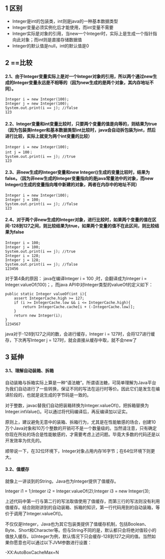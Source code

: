## 1 区别

- Integer是int的包装类，int则是java的一种基本数据类型
- Integer变量必须实例化后才能使用，而int变量不需要
- Integer实际是对象的引用，当new一个Integer时，实际上是生成一个指针指向此对象；而int则是直接存储数据值
- Integer的默认值是null，int的默认值是0

## 2 ==比较

#### 2.1、由于Integer变量实际上是对一个Integer对象的引用，所以两个通过new生成的Integer变量永远是不相等的（因为new生成的是两个对象，其内存地址不同）。

```
Integer i = new Integer(100);
Integer j = new Integer(100);
System.out.print(i == j); //false
123
```

#### 2.2、Integer变量和int变量比较时，只要两个变量的值是向等的，则结果为true（因为包装类Integer和基本数据类型int比较时，java会自动拆包装为int，然后进行比较，实际上就变为两个int变量的比较）

```
Integer i = new Integer(100);
int j = 100；
System.out.print(i == j); //true
123
```

#### 2.3、非new生成的Integer变量和new Integer()生成的变量比较时，结果为false。（因为非new生成的Integer变量指向的是java常量池中的对象，而new Integer()生成的变量指向堆中新建的对象，两者在内存中的地址不同）

```
Integer i = new Integer(100);
Integer j = 100;
System.out.print(i == j); //false
123
```

#### 2.4、对于两个非new生成的Integer对象，进行比较时，如果两个变量的值在区间-128到127之间，则比较结果为true，如果两个变量的值不在此区间，则比较结果为false

```
Integer i = 100;
Integer j = 100;
System.out.print(i == j); //true
Integer i = 128;
Integer j = 128;
System.out.print(i == j); //false
123456
```

对于第4条的原因：
 java在编译Integer i = 100 ;时，会翻译成为Integer i = Integer.valueOf(100)；，而java API中对Integer类型的valueOf的定义如下：

```
public static Integer valueOf(int i){
    assert IntegerCache.high >= 127;
    if (i >= IntegerCache.low && i <= IntegerCache.high){
        return IntegerCache.cache[i + (-IntegerCache.low)];
    }
    return new Integer(i);
}
1234567
```

java对于-128到127之间的数，会进行缓存，Integer i = 127时，会将127进行缓存，下次再写Integer j = 127时，就会直接从缓存中取，就不会new了

## 3 延伸

#### 3.1、理解自动装箱、拆箱

自动装箱与拆箱实际上算是一种“语法糖”。所谓语法糖，可简单理解为Java平台为我们自动进行了一些转换，保证不同的写法在运行时等价。因此它们是发生在编译阶段的，也就是说生成的字节码是一致的。

对于整数，javac替我们自动把装箱转换为Integer.valueOf()，把拆箱替换为Integer.intValue()。可以通过将代码编译后，再反编译加以证实。

原则上，建议避免无意中的装箱、拆箱行为，尤其是在性能敏感的场合，创建10万个Java对象和10万个整数的开销可不是一个数量级的。当然请注意，只有确定你现在所处的场合是性能敏感的，才需要考虑上述问题。毕竟大多数的代码还是以开发效率为优先的。

顺带说一下，在32位环境下，Integer对象占用内存16字节；在64位环境下则更大。

#### 3.2、值缓存

就像上一讲谈到的String，Java也为Integer提供了值缓存。

Integer i1 = 1;Integer i2 = Integer.valueOf(2);Integer i3 = new Integer(3);

上述代码中第一行与第二行的写法取值使用了值缓存，而第三行的写法则没有利用值缓存。结合刚刚讲到的自动装箱、拆箱的知识，第一行代码用到的自动装箱，等价于调用了Integer.valueOf()。

不仅仅是Integer，Java也为其它包装类提供了值缓存机制，包括Boolean、Byte、Short和Character等。但与String不同的是，默认都只会将绝对值较小的值放入缓存。以Integer为例，默认情况下只会缓存-128到127之间的值。当然如果你愿意也可以通过以下JVM参数进行设置：

-XX:AutoBoxCacheMax=N